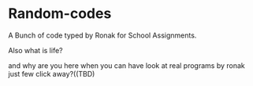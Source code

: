 # Random-codes
A Bunch of code typed by Ronak for School Assignments.


Also what is life?


and why are you here when you can have look at real programs by ronak just few click away?((TBD)
